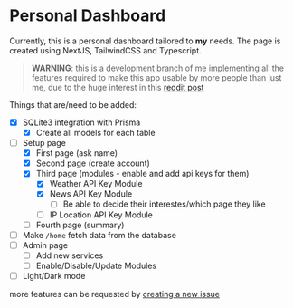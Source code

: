 # Personal Dashboard

Currently, this is a personal dashboard tailored to **my** needs. The page is created using NextJS, TailwindCSS and Typescript.

> **WARNING**: this is a development branch of me implementing all the features required to make this app usable by more people than just me, due to the huge interest in this [reddit post](https://www.reddit.com/r/selfhosted/comments/pzd32x/after_a_couple_of_months_of_tinkering_and_coding/)

Things that are/need to be added:

-   [x] SQLite3 integration with Prisma
    -   [x] Create all models for each table
-   [ ] Setup page
    -   [x] First page (ask name)
    -   [x] Second page (create account)
    -   [x] Third page (modules - enable and add api keys for them)
        -   [x] Weather API Key Module
        -   [x] News API Key Module
            -   [ ] Be able to decide their interestes/which page they like
        -   [ ] IP Location API Key Module
    -   [ ] Fourth page (summary)
-   [ ] Make `/home` fetch data from the database
-   [ ] Admin page
    -   [ ] Add new services
    -   [ ] Enable/Disable/Update Modules
-   [ ] Light/Dark mode

more features can be requested by [creating a new issue](https://github.com/davidilie/personal-dashboard)
